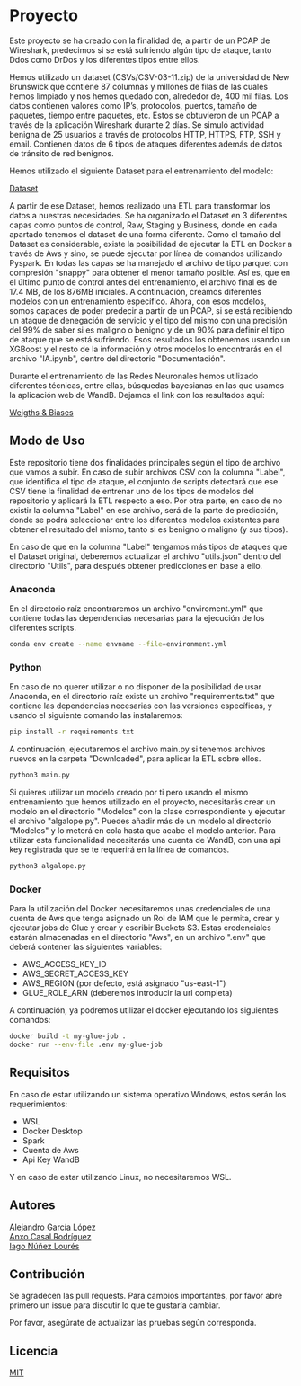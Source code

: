 # Proyecto

Este proyecto se ha creado con la finalidad de, a partir de un PCAP de Wireshark, predecimos si se está sufriendo algún tipo de ataque, tanto Ddos como DrDos y los diferentes tipos entre ellos.

Hemos utilizado un dataset (CSVs/CSV-03-11.zip) de la universidad de New Brunswick que contiene 87 columnas y millones de filas de las cuales hemos limpiado y nos hemos quedado con, alrededor de, 400 mil filas. 
Los datos contienen valores como IP’s, protocolos, puertos, tamaño de paquetes, tiempo entre paquetes, etc. Estos se obtuvieron de un PCAP a través de la aplicación Wireshark durante 2 días. Se simuló actividad benigna de 25 usuarios a través de protocolos HTTP, HTTPS, FTP, SSH y email. Contienen datos de 6 tipos de ataques diferentes además de datos de tránsito de red benignos.

Hemos utilizado el siguiente Dataset para el entrenamiento del modelo:

[Dataset](https://www.unb.ca/cic/datasets/ddos-2019.html)

A partir de ese Dataset, hemos realizado una ETL para transformar los datos a nuestras necesidades. Se ha organizado el Dataset en 3 diferentes capas como puntos de control, Raw, Staging y Business, donde en cada apartado tenemos el dataset de una forma diferente. Como el tamaño del Dataset es considerable, existe la posibilidad de ejecutar la ETL en Docker a través de Aws y sino, se puede ejecutar por línea de comandos utilizando Pyspark. En todas las capas se ha manejado el archivo de tipo parquet con compresión "snappy" para obtener el menor tamaño posible. Así es, que en el último punto de control antes del entrenamiento, el archivo final es de 17.4 MB, de los 876MB iniciales. A continuación, creamos diferentes modelos con un entrenamiento específico. Ahora, con esos modelos, somos capaces de poder predecir a partir de un PCAP, si se está recibiendo un ataque de denegación de servicio y el tipo del mismo con una precisión del 99% de saber si es maligno o benigno y de un 90% para definir el tipo de ataque que se está sufriendo. Esos resultados los obtenemos usando un XGBoost y el resto de la información y otros modelos lo encontrarás en el archivo "IA.ipynb", dentro del directorio "Documentación".

Durante el entrenamiento de las Redes Neuronales hemos utilizado diferentes técnicas, entre ellas, búsquedas bayesianas en las que usamos la aplicación web de WandB. Dejamos el link con los resultados aquí:

[Weigths & Biases](https://wandb.ai/kat-lon/DDoS_sweeps?nw=nwusernunezlouresiago)

## Modo de Uso

Este repositorio tiene dos finalidades principales según el tipo de archivo que vamos a subir. En caso de subir archivos CSV con la columna "Label", que identifica el tipo de ataque, el conjunto de scripts detectará que ese CSV tiene la finalidad de entrenar uno de los tipos de modelos del repositorio y aplicará la ETL respecto a eso. Por otra parte, en caso de no existir la columna "Label" en ese archivo, será de la parte de predicción, donde se podrá seleccionar entre los diferentes modelos existentes para obtener el resultado del mismo, tanto si es benigno o maligno (y sus tipos).

En caso de que en la columna "Label" tengamos más tipos de ataques que el Dataset original, deberemos actualizar el archivo "utils.json" dentro del directorio "Utils", para después obtener predicciones en base a ello.

### Anaconda

En el directorio raíz encontraremos un archivo "enviroment.yml" que contiene todas las dependencias necesarias para la ejecución de los diferentes scripts.

```bash
conda env create --name envname --file=environment.yml
```

### Python

En caso de no querer utilizar o no disponer de la posibilidad de usar Anaconda, en el directorio raíz existe un archivo "requirements.txt" que contiene las dependencias necesarias con las versiones específicas, y usando el siguiente comando las instalaremos:

```bash
pip install -r requirements.txt
```

A continuación, ejecutaremos el archivo main.py si tenemos archivos nuevos en la carpeta "Downloaded", para aplicar la ETL sobre ellos.

```bash
python3 main.py
```

Si quieres utilizar un modelo creado por ti pero usando el mismo entrenamiento que hemos utilizado en el proyecto, necesitarás crear un modelo en el directorio "Modelos" con la clase correspondiente y ejecutar el archivo "algalope.py". Puedes añadir más de un modelo al directorio "Modelos" y lo meterá en cola hasta que acabe el modelo anterior. Para utilizar esta funcionalidad necesitarás una cuenta de WandB, con una api key registrada que se te requerirá en la línea de comandos.

```bash
python3 algalope.py
```

### Docker

Para la utilización del Docker necesitaremos unas credenciales de una cuenta de Aws que tenga asignado un Rol de IAM que le permita, crear y ejecutar jobs de Glue y crear y escribir Buckets S3. Estas credenciales estarán almacenadas en el directorio "Aws", en un archivo ".env" que deberá contener las siguientes variables:
- AWS_ACCESS_KEY_ID
- AWS_SECRET_ACCESS_KEY
- AWS_REGION (por defecto, está asignado "us-east-1")
- GLUE_ROLE_ARN (deberemos introducir la url completa)

A continuación, ya podremos utilizar el docker ejecutando los siguientes comandos:

```bash
docker build -t my-glue-job .
docker run --env-file .env my-glue-job
```
## Requisitos

En caso de estar utilizando un sistema operativo Windows, estos serán los requerimientos:

- WSL
- Docker Desktop
- Spark
- Cuenta de Aws
- Api Key WandB

Y en caso de estar utilizando Linux, no necesitaremos WSL.

## Autores

[Alejandro García López](https://www.linkedin.com/in/alejandro-garcia-lopez-3450041a3/)  
[Anxo Casal Rodríguez](https://www.linkedin.com/in/anxo-casal-rodr%C3%ADguez-44b84630b/)  
[Iago Núñez Lourés](https://www.linkedin.com/in/iago-núñez-lourés-237a85299/)

## Contribución

Se agradecen las pull requests. Para cambios importantes, por favor abre primero un issue para discutir lo que te gustaría cambiar.

Por favor, asegúrate de actualizar las pruebas según corresponda.

## Licencia

[MIT](https://choosealicense.com/licenses/mit/)
